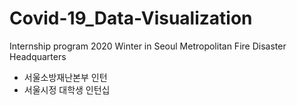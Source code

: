 # Covid-19_Data-Visualization
Internship program 2020 Winter in Seoul Metropolitan Fire Disaster Headquarters
* 서울소방재난본부 인턴
* 서울시정 대학생 인턴십
